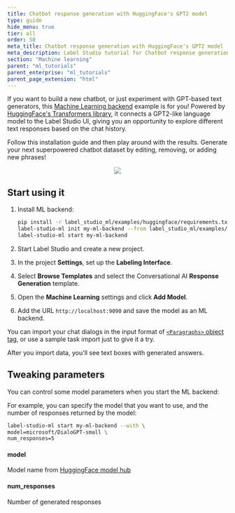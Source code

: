 ```yaml
---
title: Chatbot response generation with HuggingFace's GPT2 model
type: guide
hide_menu: true
tier: all
order: 50
meta_title: Chatbot response generation with HuggingFace's GPT2 model
meta_description: Label Studio tutorial for Chatbot response generation with HuggingFace's GPT2 model
section: "Machine learning"
parent: "ml_tutorials"
parent_enterprise: "ml_tutorials"
parent_page_extension: "html"
---
```



If you want to build a new chatbot, or just experiment with GPT-based text generators, this [Machine Learning backend](/guide/ml.html) example is for you! Powered by [HuggingFace's Transformers library](https://github.com/huggingface/transformers), 
it connects a GPT2-like language model to the Label Studio UI, giving you an opportunity to explore different text responses based on the chat history.


Follow this installation guide and then play around with the results. Generate your next superpowered chatbot dataset by editing, removing, or adding new phrases!


<div style="margin:auto; text-align:center; width:100%"><img src="/images/ml-backend-chatbot.png" style="opacity: 0.7"/></div>

## Start using it

1. Install ML backend:
    ```bash
    pip install -r label_studio_ml/examples/huggingface/requirements.txt
    label-studio-ml init my-ml-backend --from label_studio_ml/examples/huggingface/gpt.py
    label-studio-ml start my-ml-backend
    ```

2. Start Label Studio and create a new project.
   
3. In the project **Settings**, set up the **Labeling Interface**.
   
4. Select **Browse Templates** and select the Conversational AI **Response Generation** template. 

5. Open the **Machine Learning** settings and click **Add Model**. 

6. Add the URL `http://localhost:9090` and save the model as an ML backend.


You can import your chat dialogs in the input format of [`<Paragraphs>` object tag](/tags/paragraphs.html), or use a sample task import just to give it a try.

After you import data, you'll see text boxes with generated answers. 

## Tweaking parameters

You can control some model parameters when you start the ML backend:

For example, you can specify the model that you want to use, and the number of responses returned by the model:
```bash
label-studio-ml start my-ml-backend --with \
model=microsoft/DialoGPT-small \
num_responses=5
```

#### model
Model name from [HuggingFace model hub](https://huggingface.co/models?filter=gpt2)

#### num_responses
Number of generated responses
